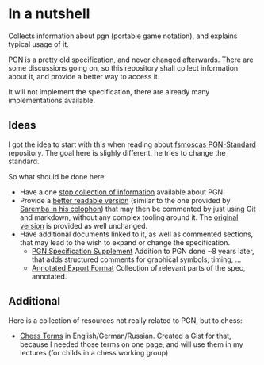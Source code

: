 # In a nutshell

Collects information about pgn (portable game notation), and explains typical usage of it.

PGN is a pretty old specification, and never changed afterwards. There are some discussions going on, so this repository shall collect information about it, and provide a better way to access it.

It will not implement the specification, there are already many implementations available. 

## Ideas

I got the idea to start with this when reading about [fsmoscas PGN-Standard](https://github.com/fsmosca/PGN-Standard) repository. The goal here is slighly different, he tries to change the standard.

So what should be done here:

* Have a one [stop collection of information](resources.md) available about PGN.
* Provide a [better readable version](pgn-specification.md)  (similar to the one provided by [Saremba in his colophon](http://www.saremba.de/chessgml/standards/pgn/pgn-complete.htm#AEN10)) that may then be commented by just using Git and markdown, without any complex tooling around it. The [original version](pgn-specification.txt) is provided as well unchanged.
* Have additional documents linked to it, as well as commented sections, that may lead to the wish to expand or change the specification.
  * [PGN Specification Supplement](pgn-spec-supplement.md) Addition to PGN done ~8 years later, that adds structured comments for graphical symbols, timing, ...
  * [Annotated Export Format](annotated/export.md) Collection of relevant parts of the spec, annotated.

## Additional

Here is a collection of resources not really related to PGN, but to chess:

* [Chess Terms](https://gist.github.com/mliebelt/eeac28a619a567239e13ab8e72047722) in English/German/Russian. Created a Gist for that, because I needed those terms on one page, and will use them in my lectures (for childs in a chess working group)
